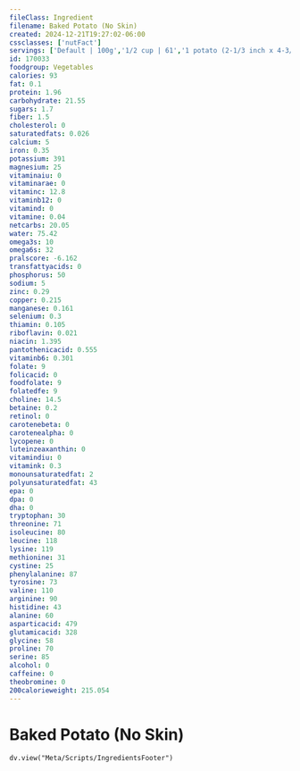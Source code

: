 ```yaml
---
fileClass: Ingredient
filename: Baked Potato (No Skin)
created: 2024-12-21T19:27:02-06:00
cssclasses: ['nutFact']
servings: ['Default | 100g','1/2 cup | 61','1 potato (2-1/3 inch x 4-3/4 inch) | 156']
id: 170033
foodgroup: Vegetables
calories: 93
fat: 0.1
protein: 1.96
carbohydrate: 21.55
sugars: 1.7
fiber: 1.5
cholesterol: 0
saturatedfats: 0.026
calcium: 5
iron: 0.35
potassium: 391
magnesium: 25
vitaminaiu: 0
vitaminarae: 0
vitaminc: 12.8
vitaminb12: 0
vitamind: 0
vitamine: 0.04
netcarbs: 20.05
water: 75.42
omega3s: 10
omega6s: 32
pralscore: -6.162
transfattyacids: 0
phosphorus: 50
sodium: 5
zinc: 0.29
copper: 0.215
manganese: 0.161
selenium: 0.3
thiamin: 0.105
riboflavin: 0.021
niacin: 1.395
pantothenicacid: 0.555
vitaminb6: 0.301
folate: 9
folicacid: 0
foodfolate: 9
folatedfe: 9
choline: 14.5
betaine: 0.2
retinol: 0
carotenebeta: 0
carotenealpha: 0
lycopene: 0
luteinzeaxanthin: 0
vitamindiu: 0
vitamink: 0.3
monounsaturatedfat: 2
polyunsaturatedfat: 43
epa: 0
dpa: 0
dha: 0
tryptophan: 30
threonine: 71
isoleucine: 80
leucine: 118
lysine: 119
methionine: 31
cystine: 25
phenylalanine: 87
tyrosine: 73
valine: 110
arginine: 90
histidine: 43
alanine: 60
asparticacid: 479
glutamicacid: 328
glycine: 58
proline: 70
serine: 85
alcohol: 0
caffeine: 0
theobromine: 0
200calorieweight: 215.054
---
```


# Baked Potato (No Skin)

```dataviewjs
dv.view("Meta/Scripts/IngredientsFooter")
```